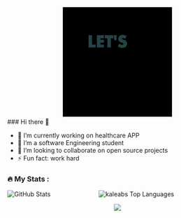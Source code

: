 <div id="header" align="center">
  <img src="giphy.gif" width="250" height="250"/>
</div>
### Hi there 👋
<ul>
  <li>🔭 I’m currently working on healthcare APP </li>
  <li>🌱 I’m a software Engineering student</li>
  <li>👯 I’m looking to collaborate on open source projects</li>
  <li>⚡ Fun fact: work hard</li>
  
</ul>

### :fire: My Stats :
<p><img src="https://github-readme-stats.vercel.app/api?username=kaleab-kali&amp;show_icons=true&theme=github_dark" alt="GitHub Stats">
<img src="https://github-readme-stats.vercel.app/api/top-langs?username=kaleab-kali&layout=compact&card_width=275&theme=github_dark&langs_count=10" alt="kaleabs Top Languages" align="right" width="295"></p>

<p align="center">
  <img src="https://capsule-render.vercel.app/api?type=waving&color=gradient&height=60&section=footer"/>
</p>
<!--<p align="center">
  <img src="https://komarev.com/ghpvc/?username=kaleab-kali&color=green"/>
</p>-->



